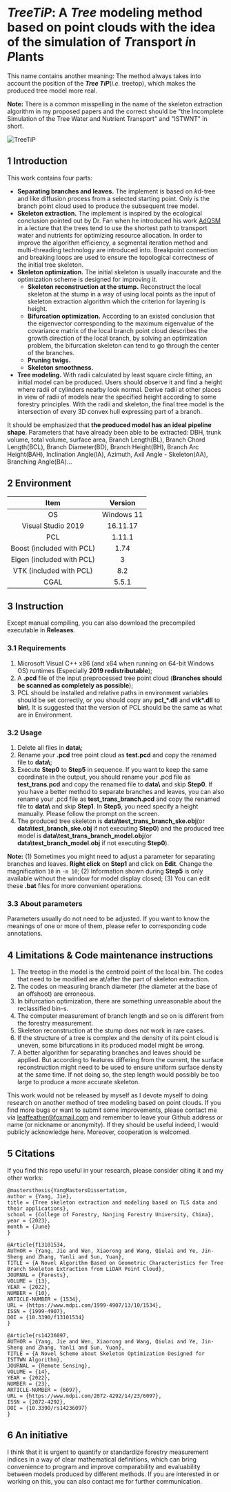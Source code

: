 # *TreeTiP*: A *Tree* modeling method based on point clouds with the idea of the simulation of *T*ransport *i*n *P*lants

This name contains another meaning: The method always takes into account the position of the ***Tree TiP***(*i.e.* treetop), which makes the produced tree model more real.

**Note:** There is a common misspelling in the name of the skeleton extraction algorithm in my proposed papers and the correct should be "the Incomplete Simulation of the Tree Water and Nutrient Transport" and "ISTWNT" in short.

![TreeTiP](https://github.com/leaffeather/images/blob/main/TreeTiP.jpg?raw=true)

## 1 Introduction
This work contains four parts:
- **Separating branches and leaves.** The implement is based on *k*d-tree and like diffusion process from a selected starting point. Only is the branch point cloud used to produce the subsequent tree model.
- **Skeleton extraction.** The implement is inspired by the ecological conclusion pointed out by Dr. Fan when he introduced his work [AdQSM](https://github.com/GuangpengFan/AdQSM) in a lecture that the trees tend to use the shortest path to transport water and nutrients for optimizing resource allocation. In order to improve the algorithm efficiency, a segmental iteration method and multi-threading technology are introduced into. Breakpoint connection and breaking loops are used to ensure the topological correctness of the initial tree skeleton.
- **Skeleton optimization.** The initial skeleton is usually inaccurate and the optimization scheme is designed for improving it. 
    - **Skeleton reconstruction at the stump.** Reconstruct the local skeleton at the stump in a way of using local points as the input of skeleton extraction algorithm which the criterion for layering is height.
    - **Bifurcation optimization.** According to an existed conclusion that the eigenvector corresponding to the maximum eigenvalue of the covariance matrix of the local branch point cloud describes the growth direction of the local branch, by solving an optimization problem, the bifurcation skeleton can tend to go through the center of the branches.
    - **Pruning twigs.**
    - **Skeleton smoothness.**
- **Tree modeling.** With radii calculated by least square circle fitting, an initial model can be produced. Users should observe it and find a height where radii of cylinders nearby look normal. Derive radii at other places in view of radii of models near the specified height according to some forestry principles. With the radii and skeleton, the final tree model is the intersection of every 3D convex hull expressing part of a branch.
 
It should be emphasized that **the produced model has an ideal pipeline shape**. Parameters that have already been able to be extracted: DBH, trunk volume, total volume, surface area, Branch Length(BL), Branch Chord Length(BCL), Branch Diameter(BD), Branch Height(BH), Branch Arc Height(BAH), Inclination Angle(IA), Azimuth, Axil Angle - Skeleton(AA), Branching Angle(BA)...


## 2 Environment

|            Item           |   Version  |
| :-----------------------: | :--------: |
|             OS            | Windows 11 |
|     Visual Studio 2019    |  16.11.17  |
|            PCL            |   1.11.1   |
| Boost (included with PCL) |    1.74    |
| Eigen (included with PCL) |      3     |
|  VTK (included with PCL)  |     8.2    |
|            CGAL           |    5.5.1   |

## 3 Instruction

Except manual compiling, you can also download the precompiled executable in **Releases**.

### 3.1 Requirements

1.  Microsoft Visual C++ x86 (and x64 when running on 64-bit Windows OS) runtimes (Especially **2019 redistributable**);
2.  A **.pcd** file of the input preprocessed tree point cloud (**Branches should be scanned as completely as possible**);
3.  PCL should be installed and relative paths in environment variables should be set correctly, or you should copy any **pcl_\*.dll** and **vtk\*.dll** to **bin\\**. It is suggested that the version of PCL should be the same as what are in Environment.

### 3.2 Usage
1. Delete all files in **data\\**;
2. Rename your **.pcd** tree point cloud as **test.pcd** and copy the renamed file to **data\\**;
3. Execute **Step0** to **Step5** in sequence. If you want to keep the same coordinate in the output, you should rename your .pcd file as **test_trans.pcd** and copy the renamed file to **data\\** and skip **Step0**. If you have a better method to separate branches and leaves, you can also rename your .pcd file as **test_trans_branch.pcd** and copy the renamed file to **data\\** and skip **Step1**. In **Step5**, you need specify a height manually. Please follow the prompt on the screen.
4. The produced tree skeleton is **data\\test_trans_branch_ske.obj**(or **data\\test_branch_ske.obj** if not executing **Step0**) and the produced tree model is **data\\test_trans_branch_model.obj**(or **data\\test_branch_model.obj** if not executing **Step0**).

**Note:** (1) Sometimes you might need to adjust a parameter for separating branches and leaves. **Right click** on **Step1** and click on **Edit**. Change the magnification `10` in  `-m 10`; (2) Information shown during **Step5** is only available without the window for model display closed; (3) You can edit these **.bat** files for more convenient operations.

### 3.3 About parameters

Parameters usually do not need to be adjusted. If you want to know the meanings of one or more of them, please refer to corresponding code annotations.

## 4 Limitations & Code maintenance instructions

1.  The treetop in the model is the centroid point of the local bin. The codes that need to be modified are at/after the part of skeleton extraction.
2.  The codes on measuring branch diameter (the diameter at the base of an offshoot) are erroneous.
3.  In bifurcation optimization, there are something unreasonable about the reclassified bin-s.
4.  The computer measurement of branch length and so on is different from the forestry measurement.
5.  Skeleton reconstruction at the stump does not work in rare cases.
6.  If the structure of a tree is complex and the density of its point cloud is uneven, some bifurcations in its produced model might be wrong.
7.  A better algorithm for separating branches and leaves should be applied. But according to features differing from the current, the surface reconstruction might need to be used to ensure uniform surface density at the same time. If not doing so, the step length would possibly be too large to produce a more accurate skeleton.

This work would not be released by myself as I devote myself to doing research on another method of tree modeling based on point clouds. If you find more bugs or want to submit some improvements, please contact me via [leaffeather@foxmail.com](mailto:leaffeather@foxmail.com) and remember to leave your Github address or name (or nickname or anonymity). If they should be useful indeed, I would publicly acknowledge here. Moreover, cooperation is welcomed.

## 5 Citations

If you find this repo useful in your research, please consider citing it and my other works:
```
@mastersthesis{YangMastersDissertation, 
author = {Yang, Jie}, 
title = {Tree skeleton extraction and modeling based on TLS data and their applications},
school = {College of Forestry, Nanjing Forestry University, China}, 
year = {2023},
month = {June}
}
```

```
@Article{f13101534,
AUTHOR = {Yang, Jie and Wen, Xiaorong and Wang, Qiulai and Ye, Jin-Sheng and Zhang, Yanli and Sun, Yuan},
TITLE = {A Novel Algorithm Based on Geometric Characteristics for Tree Branch Skeleton Extraction from LiDAR Point Cloud},
JOURNAL = {Forests},
VOLUME = {13},
YEAR = {2022},
NUMBER = {10},
ARTICLE-NUMBER = {1534},
URL = {https://www.mdpi.com/1999-4907/13/10/1534},
ISSN = {1999-4907},
DOI = {10.3390/f13101534}
}
```

```
@Article{rs14236097,
AUTHOR = {Yang, Jie and Wen, Xiaorong and Wang, Qiulai and Ye, Jin-Sheng and Zhang, Yanli and Sun, Yuan},
TITLE = {A Novel Scheme about Skeleton Optimization Designed for ISTTWN Algorithm},
JOURNAL = {Remote Sensing},
VOLUME = {14},
YEAR = {2022},
NUMBER = {23},
ARTICLE-NUMBER = {6097},
URL = {https://www.mdpi.com/2072-4292/14/23/6097},
ISSN = {2072-4292},
DOI = {10.3390/rs14236097}
}
```

## 6 An initiative
I think that it is urgent to quantify or standardize forestry measurement indices in a way of clear mathematical definitions, which can bring convenience to program and improve comparability and evaluability between models produced by different methods. If you are interested in or working on this, you can also contact me for further communication.
